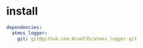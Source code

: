 # install

```yaml
dependencies:
  atmos_logger:
    git: git@github.com:Atom735/atmos_logger.git
```
